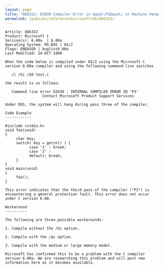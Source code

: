 ```yaml
---
layout: page
title: "Q66322: D2030 Compiler Error in &quot;P3&quot; or Machine Hangs During Compile"
permalink: /pubs/pc/reference/microsoft/kb/Q66322/
---
```


	Article: Q66322
	Product: Microsoft C
	Version(s): 6.00a  | 6.00a
	Operating System: MS-DOS | OS/2
	Flags: ENDUSER | buglist6.00a
	Last Modified: 24-OCT-1990
	
	When the code below is compiled under OS/2 using the Microsoft C
	version 6.00a compiler and using the following command-line switches
	
	   cl /Gi /Od test.c
	
	the result is as follows:
	
	   Command line error D2030 : INTERNAL COMPILER ERROR IN 'P3'
	                 Contact Microsoft Product Support Services
	
	Under DOS, the system will hang during pass three of the compiler.
	
	Code Example
	------------
	
	#include <stdio.h>
	void foo(void)
	{
	     char Key;
	     switch( Key = getch() ) {
	           case '1' : break;
	           case '2' :
	           default: break;
	     }
	}
	void main(void)
	{
	     foo();
	}
	
	This error indicates that the third pass of the compiler ("P3") is
	encountering a general protection fault. This error does not occur
	under C version 6.00.
	
	Workaround
	----------
	
	The following are three possible workarounds:
	
	1. Compile without the /Gi option.
	
	2. Compile with the /qc option.
	
	3. Compile with the medium or large memory model.
	
	Microsoft has confirmed this to be a problem with the C compiler
	version 6.00a. We are researching this problem and will post new
	information here as it becomes available.
